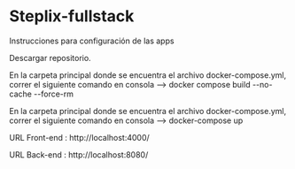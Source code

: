 # Steplix-fullstack
Instrucciones para configuración de las apps


Descargar repositorio.


En la carpeta principal donde se encuentra el archivo docker-compose.yml, correr el siguiente comando en consola --> docker compose build --no-cache --force-rm



En la carpeta principal donde se encuentra el archivo docker-compose.yml, correr el siguiente comando en consola --> docker-compose up



URL Front-end : http://localhost:4000/

URL Back-end : http://localhost:8080/

